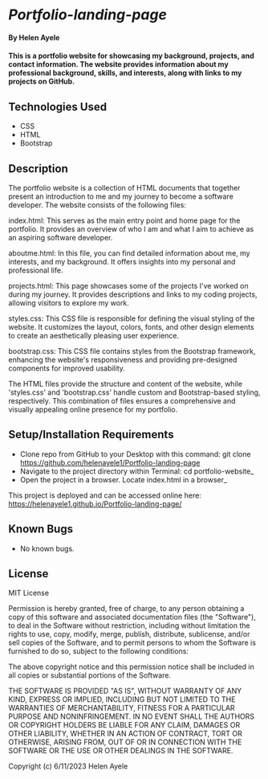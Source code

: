 # _Portfolio-landing-page_

#### By Helen Ayele

#### This is a portfolio website for showcasing my background, projects, and contact information. The website provides information about my professional background, skills, and interests, along with links to my projects on GitHub.


## Technologies Used

* CSS
* HTML
* Bootstrap


## Description
The portfolio website is a collection of HTML documents that together present an introduction to me and my journey to become a software developer. The website consists of the following files:

index.html: This serves as the main entry point and home page for the portfolio. It provides an overview of who I am and what I aim to achieve as an aspiring software developer.

aboutme.html: In this file, you can find detailed information about me, my interests, and my background. It offers insights into my personal and professional life.

projects.html: This page showcases some of the projects I've worked on during my journey. It provides descriptions and links to my coding projects, allowing visitors to explore my work.

styles.css: This CSS file is responsible for defining the visual styling of the website. It customizes the layout, colors, fonts, and other design elements to create an aesthetically pleasing user experience.

bootstrap.css: This CSS file contains styles from the Bootstrap framework, enhancing the website's responsiveness and providing pre-designed components for improved usability.

The HTML files provide the structure and content of the website, while 'styles.css' and 'bootstrap.css' handle custom and Bootstrap-based styling, respectively. This combination of files ensures a comprehensive and visually appealing online presence for my portfolio.


## Setup/Installation Requirements

* Clone repo from GitHub to your Desktop with this command: git clone https://github.com/helenayele1/Portfolio-landing-page
* Navigate to the project directory within Terminal: cd portfolio-website_
* Open the project in a browser. Locate index.html in a browser_

This project is deployed and can be accessed online here: https://helenayele1.github.io/Portfolio-landing-page/

## Known Bugs

* No known bugs.

## License

MIT License

Permission is hereby granted, free of charge, to any person obtaining a copy
of this software and associated documentation files (the "Software"), to deal
in the Software without restriction, including without limitation the rights
to use, copy, modify, merge, publish, distribute, sublicense, and/or sell
copies of the Software, and to permit persons to whom the Software is
furnished to do so, subject to the following conditions:

The above copyright notice and this permission notice shall be included in all
copies or substantial portions of the Software.

THE SOFTWARE IS PROVIDED "AS IS", WITHOUT WARRANTY OF ANY KIND, EXPRESS OR IMPLIED, INCLUDING BUT NOT LIMITED TO THE WARRANTIES OF MERCHANTABILITY, FITNESS FOR A PARTICULAR PURPOSE AND NONINFRINGEMENT. IN NO EVENT SHALL THE AUTHORS OR COPYRIGHT HOLDERS BE LIABLE FOR ANY CLAIM, DAMAGES OR OTHER LIABILITY, WHETHER IN AN ACTION OF CONTRACT, TORT OR OTHERWISE, ARISING FROM, OUT OF OR IN CONNECTION WITH THE SOFTWARE OR THE USE OR OTHER DEALINGS IN THE
SOFTWARE.


Copyright (c) 6/11/2023 Helen Ayele
